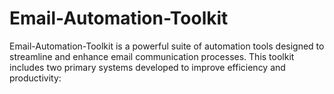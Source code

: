 # Email-Automation-Toolkit
Email-Automation-Toolkit is a powerful suite of automation tools designed to streamline and enhance email communication processes. This toolkit includes two primary systems developed to improve efficiency and productivity:
